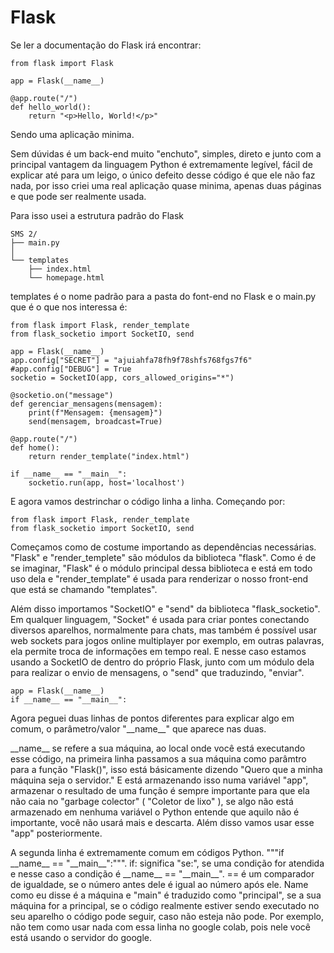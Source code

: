 <h1>Flask</h1>
<p>
  Se ler a documentação do Flask irá encontrar:

```
from flask import Flask

app = Flask(__name__)

@app.route("/")
def hello_world():
    return "<p>Hello, World!</p>"

```

  Sendo uma aplicação minima.
</p>
<p>
  Sem dúvidas é um back-end muito "enchuto", simples, direto e junto com a principal vantagem da linguagem Python é extremamente legível, fácil de explicar até para um leigo, o único defeito desse código é que ele não faz nada, por isso criei uma real aplicação quase minima, apenas duas páginas e que pode ser realmente usada.
</p>
<p>
  Para isso usei a estrutura padrão do Flask
</p>

```
SMS 2/
├── main.py
│
└── templates
    ├── index.html
    └── homepage.html
```

<p>
  templates é o nome padrão para a pasta do font-end no Flask e o main.py que é o que nos interessa é:
</p>

```
from flask import Flask, render_template
from flask_socketio import SocketIO, send

app = Flask(__name__)
app.config["SECRET"] = "ajuiahfa78fh9f78shfs768fgs7f6"
#app.config["DEBUG"] = True
socketio = SocketIO(app, cors_allowed_origins="*")

@socketio.on("message")
def gerenciar_mensagens(mensagem):
    print(f"Mensagem: {mensagem}")
    send(mensagem, broadcast=True)

@app.route("/")
def home():
    return render_template("index.html")

if __name__ == "__main__":
    socketio.run(app, host='localhost')
```

<p>E agora vamos destrinchar o código linha a linha. Começando por:</p>

```
from flask import Flask, render_template
from flask_socketio import SocketIO, send
```

<p>
  Começamos como de costume importando as dependências necessárias. "Flask" e "render_templete" são módulos da biblioteca "flask". Como é de se imaginar, "Flask" é o módulo principal dessa biblioteca e está em todo uso dela e "render_template" é usada para renderizar o nosso front-end que está se chamando "templates".
</p>
<p>
  Além disso importamos "SocketIO" e "send" da biblioteca "flask_socketio". Em qualquer linguagem, "Socket" é usada para criar pontes conectando diversos aparelhos, normalmente para chats, mas também é possível usar web sockets para jogos online multiplayer por exemplo, em outras palavras, ela permite troca de informações em tempo real. E nesse caso estamos usando a SocketIO de dentro do próprio Flask, junto com um módulo dela para realizar o envio de mensagens, o "send" que traduzindo, "enviar".
</p>

```
app = Flask(__name__)
if __name__ == "__main__":
```

<p>
  Agora peguei duas linhas de pontos diferentes para explicar algo em comum, o parâmetro/valor "__name__" que aparece nas duas.
</p>
<p>
  __name__ se refere a sua máquina, ao local onde você está executando esse código, na primeira linha passamos a sua máquina como parâmtro para a função "Flask()", isso está básicamente dizendo "Quero que a minha máquina seja o servidor." E está armazenando isso numa variável "app", armazenar o resultado de uma função é sempre importante para que ela não caia no "garbage colector" ( "Coletor de lixo" ), se algo não está armazenado em nenhuma variável o Python entende que aquilo não é importante, você não usará mais e descarta. Além disso vamos usar esse "app" posteriormente.
</p>
<p>
  A segunda linha é extremamente comum em códigos Python. """if __name__ == "__main__":""". if: significa "se:", se uma condição for atendida e nesse caso a condição é __name__ == "__main__". == é um comparador de igualdade, se o número antes dele é igual ao número após ele. Name como eu disse é a máquina e "main" é traduzido como "principal", se a sua máquina for a principal, se o código realmente estiver sendo executado no seu aparelho o código pode seguir, caso não esteja não pode. Por exemplo, não tem como usar nada com essa linha no google colab, pois nele você está usando o servidor do google.
</p>

